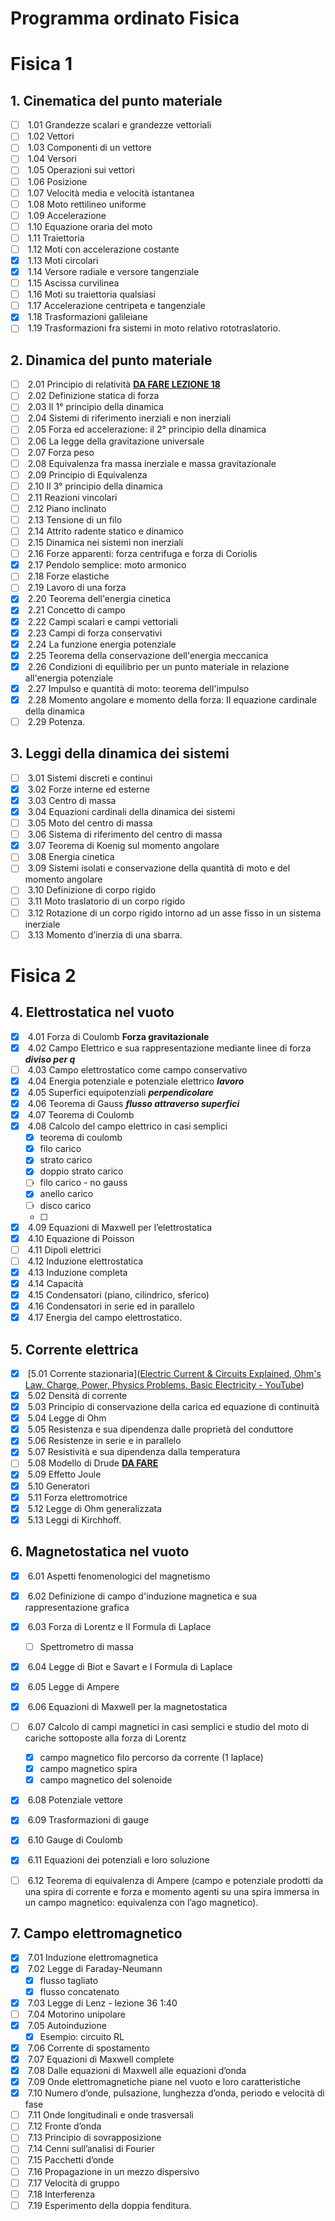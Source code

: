 # Programma ordinato Fisica

# Fisica 1

## 1. Cinematica del punto materiale

- [ ]  1.01 Grandezze scalari e grandezze vettoriali
- [ ]  1.02 Vettori
- [ ]  1.03 Componenti di un vettore
- [ ]  1.04 Versori
- [ ]  1.05 Operazioni sui vettori
- [ ]  1.06 Posizione
- [ ]  1.07 Velocità media e velocità istantanea
- [ ]  1.08 Moto rettilineo uniforme
- [ ]  1.09 Accelerazione
- [ ]  1.10 Equazione oraria del moto
- [ ]  1.11 Traiettoria
- [ ]  1.12 Moti con accelerazione costante
- [x]  1.13 Moti circolari
- [x]  1.14 Versore radiale e versore tangenziale
- [ ]  1.15 Ascissa curvilinea
- [ ]  1.16 Moti su traiettoria qualsiasi
- [ ]  1.17 Accelerazione centripeta e tangenziale
- [x]  1.18 Trasformazioni galileiane
- [ ]  1.19 Trasformazioni fra sistemi in moto relativo rototraslatorio.

## 2. Dinamica del punto materiale

- [ ]  2.01 Principio di relatività  **<u>DA FARE LEZIONE 18</u>**
- [ ]  2.02 Definizione statica di forza
- [ ]  2.03 Il 1° principio della dinamica
- [ ]  2.04 Sistemi di riferimento inerziali e non inerziali
- [ ]  2.05 Forza ed accelerazione: il 2° principio della dinamica
- [ ]  2.06 La legge della gravitazione universale
- [ ]  2.07 Forza peso
- [ ]  2.08 Equivalenza fra massa inerziale e massa gravitazionale
- [ ]  2.09 Principio di Equivalenza
- [ ]  2.10 Il 3° principio della dinamica
- [ ]  2.11 Reazioni vincolari
- [ ]  2.12 Piano inclinato
- [ ]  2.13 Tensione di un filo
- [ ]  2.14 Attrito radente statico e dinamico
- [ ]  2.15 Dinamica nei sistemi non inerziali
- [ ]  2.16 Forze apparenti: forza centrifuga e forza di Coriolis
- [x]  2.17 Pendolo semplice: moto armonico
- [ ]  2.18 Forze elastiche
- [ ]  2.19 Lavoro di una forza
- [x]  2.20 Teorema dell'energia cinetica
- [x]  2.21 Concetto di campo
- [x]  2.22 Campi scalari e campi vettoriali
- [x]  2.23 Campi di forza conservativi
- [x]  2.24 La funzione energia potenziale
- [x]  2.25 Teorema della conservazione dell'energia meccanica
- [x]  2.26 Condizioni di equilibrio per un punto materiale in relazione all'energia potenziale
- [x]  2.27 Impulso e quantità di moto: teorema dell'impulso
- [x]  2.28 Momento angolare e momento della forza: II equazione cardinale della dinamica
- [ ]  2.29 Potenza.

## 3. Leggi della dinamica dei sistemi

- [ ]  3.01 Sistemi discreti e continui
- [x]  3.02 Forze interne ed esterne
- [x]  3.03 Centro di massa
- [x]  3.04 Equazioni cardinali della dinamica dei sistemi
- [ ]  3.05 Moto del centro di massa
- [ ]  3.06 Sistema di riferimento del centro di massa
- [x]  3.07 Teorema di Koenig sul momento angolare
- [ ]  3.08 Energia cinetica
- [ ]  3.09 Sistemi isolati e conservazione della quantità di moto e del momento angolare
- [ ]  3.10 Definizione di corpo rigido
- [ ]  3.11 Moto traslatorio di un corpo rigido
- [ ]  3.12 Rotazione di un corpo rigido intorno ad un asse fisso in un sistema inerziale
- [ ]  3.13 Momento d’inerzia di una sbarra.

# Fisica 2

## 4. Elettrostatica nel vuoto

- [x]  4.01 Forza di Coulomb **Forza gravitazionale**
- [x]  4.02 Campo Elettrico e sua rappresentazione mediante linee di forza ***diviso per q***
- [ ]  4.03 Campo elettrostatico come campo conservativo
- [x]  4.04 Energia potenziale e potenziale elettrico ***lavoro***
- [x]  4.05 Superfici equipotenziali ***perpendicolare***
- [x]  4.06 Teorema di Gauss ***flusso attraverso superfici***
- [x]  4.07 Teorema di Coulomb
- [x]  4.08 Calcolo del campo elettrico in casi semplici
  - [x] teorema di coulomb
  - [x] filo carico
  - [x] strato carico
  - [x] doppio strato carico
  - [ ] filo carico - no gauss
  - [x] anello carico
  - [ ] disco carico
  - [ ] 
- [x]  4.09 Equazioni di Maxwell per l’elettrostatica
- [x]  4.10 Equazione di Poisson
- [ ]  4.11 Dipoli elettrici
- [ ]  4.12 Induzione elettrostatica
- [x]  4.13 Induzione completa
- [x]  4.14 Capacità
- [x]  4.15 Condensatori (piano, cilindrico, sferico)
- [x]  4.16 Condensatori in serie ed in parallelo
- [x]  4.17 Energia del campo elettrostatico.

## 5. Corrente elettrica

- [x]  [5.01 Corrente stazionaria]([Electric Current &amp; Circuits Explained, Ohm&#39;s Law, Charge, Power, Physics Problems, Basic Electricity - YouTube](https://www.youtube.com/watch?v=r-SCyD7f_zI&ab_channel=TheOrganicChemistryTutor))
- [x]  5.02 Densità di corrente
- [x]  5.03 Principio di conservazione della carica ed equazione di continuità
- [x]  5.04 Legge di Ohm
- [x]  5.05 Resistenza e sua dipendenza dalle proprietà del conduttore
- [x]  5.06 Resistenze in serie e in parallelo
- [x]  5.07 Resistività e sua dipendenza dalla temperatura
- [ ]  5.08 Modello di Drude **<u>DA FARE</u>**
- [x]  5.09 Effetto Joule
- [x]  5.10 Generatori
- [x]  5.11 Forza elettromotrice
- [x]  5.12 Legge di Ohm generalizzata
- [x]  5.13 Leggi di Kirchhoff.

## 6. Magnetostatica nel vuoto

- [x]  6.01 Aspetti fenomenologici del magnetismo

- [x]  6.02 Definizione di campo d'induzione magnetica e sua rappresentazione grafica

- [x]  6.03 Forza di Lorentz e II Formula di Laplace
  
  - [ ] Spettrometro di massa

- [x]  6.04 Legge di Biot e Savart e I Formula di Laplace

- [x]  6.05 Legge di Ampere

- [x]  6.06 Equazioni di Maxwell per la magnetostatica

- [ ]  6.07 Calcolo di campi magnetici in casi semplici e studio del moto di cariche sottoposte alla forza di Lorentz
  
  - [x] campo magnetico filo percorso da corrente (1 laplace)
  - [x] campo magnetico spira
  - [x] campo magnetico del solenoide

- [x]  6.08 Potenziale vettore

- [x]  6.09 Trasformazioni di gauge

- [x]  6.10 Gauge di Coulomb

- [x]  6.11 Equazioni dei potenziali e loro soluzione

- [ ]  6.12 Teorema di equivalenza di Ampere (campo e potenziale prodotti da una spira di corrente e forza e momento agenti su una spira immersa in un campo magnetico: equivalenza con l’ago magnetico).

## 7. Campo elettromagnetico

- [x]  7.01 Induzione elettromagnetica
- [x]  7.02 Legge di Faraday-Neumann
  - [x] flusso tagliato
  - [x] flusso concatenato
- [x]  7.03 Legge di Lenz - lezione 36 1:40
- [ ]  7.04 Motorino unipolare
- [x]  7.05 Autoinduzione
  - [x] Esempio: circuito RL
- [x]  7.06 Corrente di spostamento
- [x]  7.07 Equazioni di Maxwell complete
- [x]  7.08 Dalle equazioni di Maxwell alle equazioni d’onda
- [x]  7.09 Onde elettromagnetiche piane nel vuoto e loro caratteristiche
- [x]  7.10 Numero d’onde, pulsazione, lunghezza d’onda, periodo e velocità di fase
- [ ]  7.11 Onde longitudinali e onde trasversali
- [ ]  7.12 Fronte d’onda
- [ ]  7.13 Principio di sovrapposizione
- [ ]  7.14 Cenni sull’analisi di Fourier
- [ ]  7.15 Pacchetti d’onde
- [ ]  7.16 Propagazione in un mezzo dispersivo
- [ ]  7.17 Velocità di gruppo
- [ ]  7.18 Interferenza
- [ ]  7.19 Esperimento della doppia fenditura.
